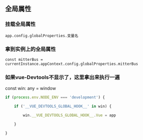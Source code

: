 ## 全局属性
### 挂载全局属性
    app.config.globalProperties.变量名
### 拿到实例上的全局属性
    const mitterBus = currentInstance.appContext.config.globalProperties.mitterBus


### 如果vue-Devtools不显示了，这里拿出来执行一遍
 const win: any = window 

```javascript
if (process.env.NODE_ENV === 'development') {

    if ('__VUE_DEVTOOLS_GLOBAL_HOOK__' in win) {

        win.__VUE_DEVTOOLS_GLOBAL_HOOK__.Vue = app

    }

} 
```